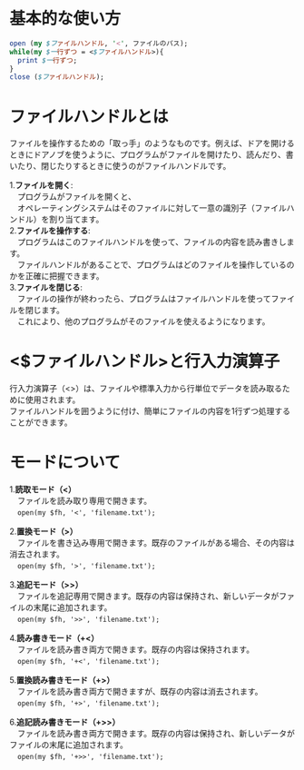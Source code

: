 # 基本的な使い方
```perl
open (my $ファイルハンドル, '<', ファイルのパス);
while(my $一行ずつ = <$ファイルハンドル>){
  print $一行ずつ;
}
close ($ファイルハンドル);
```

# ファイルハンドルとは
ファイルを操作するための「取っ手」のようなものです。例えば、ドアを開けるときにドアノブを使うように、プログラムがファイルを開けたり、読んだり、書いたり、閉じたりするときに使うのがファイルハンドルです。  
  
1.**ファイルを開く**:  
　プログラムがファイルを開くと、  
　オペレーティングシステムはそのファイルに対して一意の識別子（ファイルハンドル）を割り当てます。  
2.**ファイルを操作する**:  
　プログラムはこのファイルハンドルを使って、ファイルの内容を読み書きします。  
　ファイルハンドルがあることで、プログラムはどのファイルを操作しているのかを正確に把握できます。  
3.**ファイルを閉じる**:  
　ファイルの操作が終わったら、プログラムはファイルハンドルを使ってファイルを閉じます。  
　これにより、他のプログラムがそのファイルを使えるようになります。

# <$ファイルハンドル>と行入力演算子
行入力演算子（<>）は、ファイルや標準入力から行単位でデータを読み取るために使用されます。  
ファイルハンドルを囲うように付け、簡単にファイルの内容を1行ずつ処理することができます。  

 # モードについて
1.**読取モード（<）**  
 　ファイルを読み取り専用で開きます。  
　`open(my $fh, '<', 'filename.txt');`  
  
2.**置換モード（>）**  
　ファイルを書き込み専用で開きます。既存のファイルがある場合、その内容は消去されます。  
　`open(my $fh, '>', 'filename.txt');`  
  
3.**追記モード（>>）**  
　ファイルを追記専用で開きます。既存の内容は保持され、新しいデータがファイルの末尾に追加されます。  
　`open(my $fh, '>>', 'filename.txt');`  
  
4.**読み書きモード（+<）**  
　ファイルを読み書き両方で開きます。既存の内容は保持されます。  
　`open(my $fh, '+<', 'filename.txt');`  
  
5.**置換読み書きモード（+>）**  
　ファイルを読み書き両方で開きますが、既存の内容は消去されます。  
　`open(my $fh, '+>', 'filename.txt');`  
  
6.**追記読み書きモード（+>>）**  
　ファイルを読み書き両方で開きます。既存の内容は保持され、新しいデータがファイルの末尾に追加されます。  
　`open(my $fh, '+>>', 'filename.txt');`
